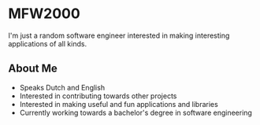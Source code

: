# MFW2000

I'm just a random software engineer interested in making interesting applications of all kinds.

## About Me
- Speaks Dutch and English
- Interested in contributing towards other projects
- Interested in making useful and fun applications and libraries
- Currently working towards a bachelor's degree in software engineering

